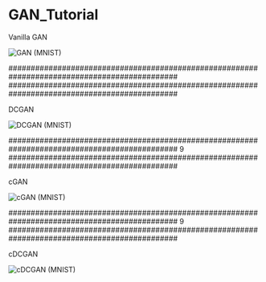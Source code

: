 # GAN_Tutorial


Vanilla GAN

![GAN (MNIST)](https://user-images.githubusercontent.com/36629328/54363350-1f9ac000-46ae-11e9-93f4-5dfe547bc768.png)

##############################################################################################
##############################################################################################

DCGAN

![DCGAN (MNIST)](https://user-images.githubusercontent.com/36629328/54363349-1f9ac000-46ae-11e9-9236-3759c4d6adf9.png)

##############################################################################################
9
##############################################################################################

cGAN

![cGAN (MNIST)](https://user-images.githubusercontent.com/36629328/54363352-20335680-46ae-11e9-8f50-d31f686b159f.png)

##############################################################################################
9
##############################################################################################

cDCGAN

![cDCGAN (MNIST)](https://user-images.githubusercontent.com/36629328/54363351-20335680-46ae-11e9-92eb-0440a0ff3adc.png)
